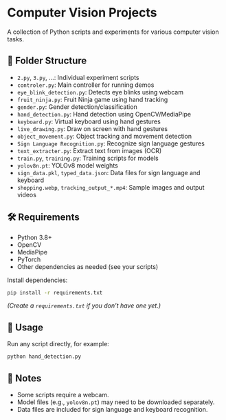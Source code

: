 # Computer Vision Projects

A collection of Python scripts and experiments for various computer vision tasks.

## 📁 Folder Structure

- `2.py`, `3.py`, ...: Individual experiment scripts
- `controler.py`: Main controller for running demos
- `eye_blink_detection.py`: Detects eye blinks using webcam
- `fruit_ninja.py`: Fruit Ninja game using hand tracking
- `gender.py`: Gender detection/classification
- `hand_detection.py`: Hand detection using OpenCV/MediaPipe
- `keyboard.py`: Virtual keyboard using hand gestures
- `live_drawing.py`: Draw on screen with hand gestures
- `object_movement.py`: Object tracking and movement detection
- `Sign Language Recognition.py`: Recognize sign language gestures
- `text_extracter.py`: Extract text from images (OCR)
- `train.py`, `training.py`: Training scripts for models
- `yolov8n.pt`: YOLOv8 model weights
- `sign_data.pkl`, `typed_data.json`: Data files for sign language and keyboard
- `shopping.webp`, `tracking_output_*.mp4`: Sample images and output videos

## 🛠️ Requirements

- Python 3.8+
- OpenCV
- MediaPipe
- PyTorch
- Other dependencies as needed (see your scripts)

Install dependencies:
```sh
pip install -r requirements.txt
```
*(Create a `requirements.txt` if you don’t have one yet.)*

## 🚀 Usage

Run any script directly, for example:
```sh
python hand_detection.py
```

## 📄 Notes

- Some scripts require a webcam.
- Model files (e.g., `yolov8n.pt`) may need to be downloaded separately.
- Data files are included for sign language and keyboard recognition.

